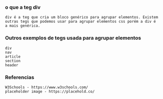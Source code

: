 ### o que a teg div
    div é a teg que cria um bloco genérico para agrupar elementos. Existem outras tegs que podemos usar para agrupar elementos css porém a div é a mais genérica.

### Outros exemplos de tegs usada para agrupar elementos 
    div
    nav
    article
    section
    header




### Referencias
    W3Schools - https://www.w3schools.com/
    placeholder image - https://placehold.co/